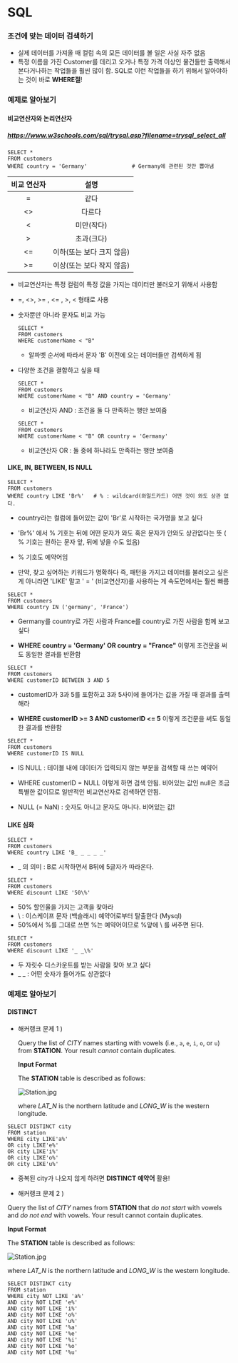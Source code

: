

# SQL



### 조건에 맞는 데이터 검색하기

* 실제 데이터를 가져올 때 컬럼 속의 모든 데이터를 볼 일은 사실 자주 없음
* 특정 이름을 가진 Customer를 데리고 오거나 특정 가격 이상인 물건들만 출력해서 본다거나하는 작업들을 훨씬 많이 함. SQL로 이런 작업들을 하기 위해서 알아야하는 것이 바로 **WHERE절**!



### 예제로 알아보기

#### 비교연산자와 논리연산자

##### https://www.w3schools.com/sql/trysql.asp?filename=trysql_select_all

```
SELECT *
FROM customers
WHERE country = 'Germany'              # Germany에 관련된 것만 뽑아냄
```

| **비교 연산자** |           설명            |
| :-------------: | :-----------------------: |
|        =        |           같다            |
|       <>        |          다르다           |
|        <        |        미만(작다)         |
|        >        |        초과(크다)         |
|       <=        | 이하(또는 보다 크지 않음) |
|       >=        | 이상(또는 보다 작지 않음) |

* 비교연산자는 특정 컬럼이 특정 값을 가지는 데이터만 불러오기 위해서 사용함
* =, <>, >= , <= , >, < 형태로 사용

* 숫자뿐만 아니라 문자도 비교 가능

  ```
  SELECT *
  FROM customers
  WHERE customerName < "B"
  ```

  * 알파벳 순서에 따라서 문자 'B' 이전에 오는 데이터들만 검색하게 됨 

* 다양한 조건을 결합하고 싶을 때

  ```
  SELECT *
  FROM customers
  WHERE customerName < "B" AND country = 'Germany'
  ```

  * 비교연산자 AND : 조건을 둘 다 만족하는 행만 보여줌

  ```
  SELECT *
  FROM customers
  WHERE customerName < "B" OR country = 'Germany'
  ```

  * 비교연산자 OR : 둘 중에 하나라도 만족하는 행만 보여줌



####  LIKE, IN, BETWEEN, IS NULL

```
SELECT *
FROM customers
WHERE country LIKE 'Br%'   # % : wildcard(와일드카드) 어떤 것이 와도 상관 없다.
```

* country라는 컬럼에 들어있는 값이 'Br'로 시작하는 국가명을 보고 싶다

* 'Br%' 에서 % 기호는 뒤에 어떤 문자가 와도 혹은 문자가 안와도 상관없다는 뜻 ( % 기호는 원하는 문자 앞, 뒤에 넣을 수도 있음)
* % 기호도 예약어임
* 만약,  찾고 싶어하는 키워드가 명확하다 즉, 패턴을 가지고 데이터를 불러오고 싶은게 아니라면 'LIKE' 말고  ' = ' (비교연산자)를 사용하는 게 속도면에서는 훨씬 빠름

```
SELECT *
FROM customers
WHERE country IN ('germany', 'France')
```

* Germany를 country로 가진 사람과 France를 country로 가진 사람을 함께 보고 싶다

* **WHERE country = 'Germany' OR country = "France"** 이렇게 조건문을 써도 동일한 결과를 반환함

```
SELECT *
FROM customers
WHERE customerID BETWEEN 3 AND 5
```

* customerID가 3과 5를 포함하고 3과 5사이에 들어가는 값을 가질 때 결과를 출력해라

* **WHERE customerID >= 3 AND customerID <= 5** 이렇게 조건문을 써도 동일한 결과를 반환함

```
SELECT *
FROM customers
WHERE customerID IS NULL
```

* IS NULL :  테이블 내에 데이터가 입력되지 않는 부분을 검색할 때 쓰는 예약어

* WHERE customerID  = NULL 이렇게 하면 검색 안됨. 비어있는 값인 null은 조금 특별한 값이므로 일반적인 비교연산자로 검색하면 안됨.
* NULL (= NaN) : 숫자도 아니고 문자도 아니다. 비어있는 값!



#### LIKE 심화

```
SELECT *
FROM customers
WHERE country LIKE 'B_ _ _ _ _'
```

* _ 의 의미 : B로 시작하면서 B뒤에 5글자가 따라온다.

```
SELECT *
FROM customers
WHERE discount LIKE '50\%' 
```

* 50% 할인율을 가지는 고객을 찾아라
* \ : 이스케이프 문자 (백슬래시) 예약어로부터 탈출한다 (Mysql)
* 50%에서 %를 그대로 쓰면  %는 예약어이므로 %앞에 \ 를 써주면 된다.

```
SELECT *
FROM customers
WHERE discount LIKE '_ _\%' 
```

* 두 자릿수 디스카운트를 받는 사람을 찾아 보고 싶다
* _ _ : 어떤 숫자가 들어가도 상관없다



### 예제로 알아보기

#### DISTINCT

* 해커랭크 문제 1 ) 

  Query the list of *CITY* names starting with vowels (i.e., `a`, `e`, `i`, `o`, or `u`) from **STATION**. Your result *cannot* contain duplicates.

  **Input Format**

  The **STATION** table is described as follows:

  ![Station.jpg](https://s3.amazonaws.com/hr-challenge-images/9336/1449345840-5f0a551030-Station.jpg)

  where *LAT_N* is the northern latitude and *LONG_W* is the western longitude.

```
SELECT DISTINCT city
FROM station
WHERE city LIKE'a%' 
OR city LIKE'e%' 
OR city LIKE'i%' 
OR city LIKE'o%' 
OR city LIKE'u%'
```

* 중복된 city가 나오지 않게 하려면 **DISTINCT 예약어** 활용!

  

* 해커랭크 문제 2 )

Query the list of *CITY* names from **STATION** that *do not start* with vowels and *do not end* with vowels. Your result cannot contain duplicates.

**Input Format**

The **STATION** table is described as follows:

![Station.jpg](https://s3.amazonaws.com/hr-challenge-images/9336/1449345840-5f0a551030-Station.jpg)

where *LAT_N* is the northern latitude and *LONG_W* is the western longitude.

```
SELECT DISTINCT city
FROM station
WHERE city NOT LIKE 'a%' 
AND city NOT LIKE 'e%' 
AND city NOT LIKE 'i%' 
AND city NOT LIKE 'o%'
AND city NOT LIKE 'u%'
AND city NOT LIKE '%a'
AND city NOT LIKE '%e'
AND city NOT LIKE '%i'
AND city NOT LIKE '%o'
AND city NOT LIKE '%u'
```

